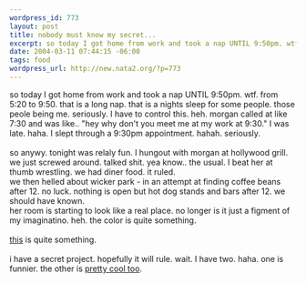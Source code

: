 ```yaml
--- 
wordpress_id: 773
layout: post
title: nobody must know my secret...
excerpt: so today I got home from work and took a nap UNTIL 9:50pm. wtf. from 5:20 to 9:50. that is a long nap. that is a nights sleep for some people. those peole being me. seriously. I have to control this. heh. morgan called at like 7:30 and was like.. "hey why don't you meet me at my work at 9:30." I was late. haha. I slept through a 9:30pm appointment. hahah. seriously. so anywy. tonight w...
date: 2004-03-11 07:44:15 -06:00
tags: food
wordpress_url: http://new.nata2.org/?p=773
---
```

so today I got home from work and took a nap UNTIL 9:50pm. wtf. from 5:20 to 9:50. that is a long nap. that is a nights sleep for some people. those peole being me. seriously. I have to control this. heh. morgan called at like 7:30 and was like.. "hey why don't you meet me at my work at 9:30." I was late. haha. I slept through a 9:30pm appointment. hahah. seriously. <br/><br/>so anywy. tonight was relaly fun. I hungout with morgan at hollywood grill. we just screwed around. talked shit. yea know.. the usual. I beat her at thumb wrestling. we had diner food. it ruled. <br/>we then helled about wicker park - in an attempt at finding coffee beans after 12. no luck. nothing is open but hot dog stands and bars after 12. we should have known. <br/>her room is starting to look like a real place. no longer is it just a figment of my imaginatino. heh. the color is quite something. <br/><br/><a href="http://www.tnr.com/blog/campaignjournal?pid=1429">this</a> is quite something. <br/><br/>i have a secret project. hopefully it will rule. wait. I have two. haha. one is funnier. the other is <a href="http://www.scottv.org">pretty cool too</a>.
